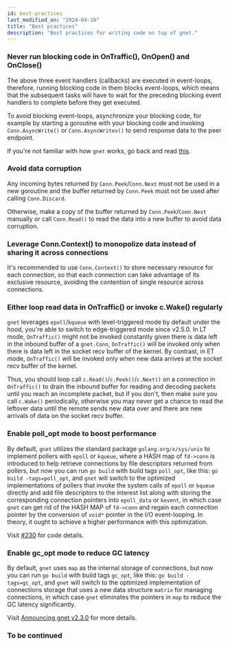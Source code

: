 ```yaml
---
id: best-practices
last_modified_on: "2024-04-16"
title: "Best practices"
description: "Best practices for writing code on top of gnet."
---
```


### Never run blocking code in OnTraffic(), OnOpen() and OnClose()

The above three event handlers (callbacks) are executed in event-loops, therefore, running blocking code in them blocks event-loops, which means that the subsequent tasks will have to wait for the preceding blocking event handlers to complete before they get executed.

To avoid blocking event-loops, asynchronize your blocking code, for example by starting a goroutine with your blocking code and invoking `Conn.AsyncWrite()` or `Conn.AsyncWritev()` to send response data to the peer endpoint.

If you're not familiar with how `gnet` works, go back and read [this](https://gnet.host/docs/about/overview/#networking-model-of-multiple-threadsgoroutines).

### Avoid data corruption

Any incoming bytes returned by `Conn.Peek`/`Conn.Next` must not be used in a new goroutine and the buffer returned by `Conn.Peek` must not be used after calling `Conn.Discard`.

Otherwise, make a copy of the buffer returned by `Conn.Peek`/`Conn.Next` manually or call `Conn.Read()` to read the data into a new buffer to avoid data corruption.


### Leverage Conn.Context() to monopolize data instead of sharing it across connections

It's recommended to use `Conn.Context()` to store necessary resource for each connection, so that each connection can take advantage of its exclusive resource, avoiding the contention of single resource across connections.

### Either loop read data in OnTraffic() or invoke c.Wake() regularly

`gnet` leverages `epoll`/`kqueue` with level-triggered mode by default under the hood, you're able to switch to edge-triggered mode since v2.5.0. In LT mode, `OnTraffic()` might not be invoked constantly given there is data left in the inbound buffer of a `gnet.Conn`, `OnTraffic()` will be invoked only when there is data left in the socket recv buffer of the kernel. By contrast, in ET mode, `OnTraffic()` will be invoked only when new data arrives at the socket recv buffer of the kernel.

Thus, you should loop call `c.Read()`/`c.Peek()`/`c.Next()` on a connection in `OnTraffic()` to drain the inbound buffer for reading and decoding packets until you reach an incomplete packet, but if you don't, then make sure you call `c.Wake()` periodically, otherwise you may never get a chance to read the leftover data until the remote sends new data over and there are new arrivals of data on the socket recv buffer.

### Enable poll_opt mode to boost performance

By default, `gnet` utilizes the standard package `golang.org/x/sys/unix` to implement pollers with `epoll` or `kqueue`, where a HASH map of `fd->conn` is introduced to help retrieve connections by file descriptors returned from pollers, but now you can run `go build` with build tags `poll_opt`, like this: `go build -tags=poll_opt`, and `gnet` will switch to the optimized implementations of pollers that invoke the system calls of `epoll` or `kqueue` directly and add file descriptors to the interest list along with storing the corresponding connection pointers into `epoll_data` or `kevent`, in which case `gnet` can get rid of the HASH MAP of `fd->conn` and regain each connection pointer by the conversion of `void*` pointer in the I/O event-looping. In theory, it ought to achieve a higher performance with this optimization.

Visit [#230](https://github.com/panjf2000/gnet/pull/230) for code details.

### Enable gc_opt mode to reduce GC latency

By default, `gnet` uses `map` as the internal storage of connections, but now you can run `go build` with build tags `gc_opt`, like this: `go build -tags=gc_opt`, and `gnet` will switch to the optimized implementation of connections storage that uses a new data structure `matrix` for managing connections, in which case `gnet` eliminates the pointers in `map` to reduce the GC latency significantly.

Visit [Announcing gnet v2.3.0](https://gnet.host/blog/announcing-gnet-v2-3-0/) for more details.

### To be continued
